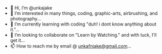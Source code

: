 - 👋 Hi, I’m @unkajake
- 👀 I’m interested in many things, coding, graphic-arts, airbrushing, and photography...
- 🌱 I’m currently learning with coding "duh! i dont know anything about it."...
- 💞️ I’m looking to collaborate on "Learn by Watching." and with luck, I'll get it...
- 📫 How to reach me by email @ unkafnjake@gmail.com...
   

<!---
unkajake/unkajake is a ✨ special ✨ repository because its `README.md` (this file) appears on your GitHub profile.
You can click the Preview link to take a look at your changes.
--->
